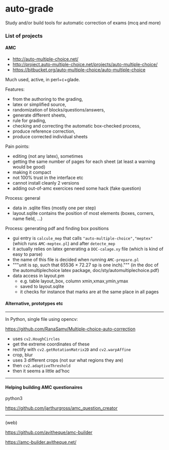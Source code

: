 # auto-grade
Study and/or build tools for automatic correction of exams (mcq and more)


### List of projects

#### AMC

- http://auto-multiple-choice.net/
- http://project.auto-multiple-choice.net/projects/auto-multiple-choice/
- https://bitbucket.org/auto-multiple-choice/auto-multiple-choice

Much used, active, in perl+c+glade.

Features:

- from the authoring to the grading,
- latex or simplified source,
- randomization of blocks/questions/answers,
- generate different sheets,
- rule for grading,
- checking and correcting the automatic box-checked process,
- produce reference correction,
- produce corrected individual sheets

Pain points:

- editing (not any latex), sometimes
- getting the same number of pages for each sheet (at least a warning would be good)
- making it compact
- not 100% trust in the interface etc
- cannot install cleanly 2 versions
- adding out-of-amc exercices need some hack (fake question)

Process: general

- data in .sqlite files (mostly one per step)
- layout.sqlite contains the position of most elements (boxes, corners, name field, ...)

Process: generating pdf and finding box positions

- gui entry is `calcule_mep` that calls `"auto-multiple-choice","meptex"` (which runs `AMC-meptex.pl`) and after `detecte_mep`
- it actually relies on latex generating a `DOC-calage.xy` file (which is kind of easy to parse)
- the name of this file is decided when running `AMC-prepare.pl`
- """unit is sp, such that 65536 × 72.27 sp is one inch).""" (in the doc of the automultiplechoice latex package, doc/sty/automultiplechoice.pdf)
- data access in layout.pm
    - e.g. table layout_box, column xmin,xmax,ymin,ymax
    - saved to layout.sqlite
    - it checks for instance that marks are at the same place in all pages 

#### Alternative, prototypes etc

----

In Python, single file using opencv:

https://github.com/RanaSamy/Multiple-choice-auto-correction

- uses `cv2.HoughCircles`
- get the extreme coordinates of these
- rectify with `cv2.getRotationMatrix2D` and `cv2.warpAffine`
- crop, blur
- uses 3 different crops (not sur what regions they are)
- then `cv2.adaptiveThreshold`
- then it seems a little ad'hoc

----


#### Helping building AMC questionaires

python3

https://github.com/jarthurgross/amc_question_creator

----

(web)

https://github.com/avitheque/amc-builder

https://amc-builder.avitheque.net/
